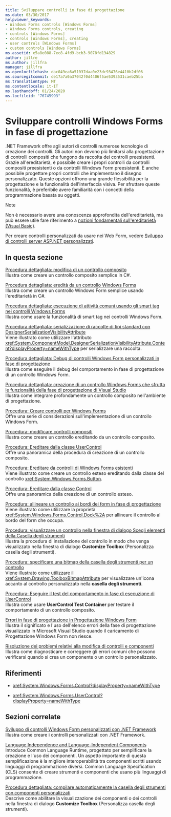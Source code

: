 ```yaml
---
title: Sviluppare controlli in fase di progettazione
ms.date: 03/30/2017
helpviewer_keywords:
- Windows Forms controls [Windows Forms]
- Windows Forms controls, creating
- controls [Windows Forms]
- controls [Windows Forms], creating
- user controls [Windows Forms]
- custom controls [Windows Forms]
ms.assetid: e5a8e088-7ec8-4fd9-bcb3-9078fd134829
author: jillre
ms.author: jillfra
manager: jillfra
ms.openlocfilehash: dac049ea6a51037daa0e23dc93476e4410b2df06
ms.sourcegitcommit: de17a7a0a37042f0d4406f5ae5393531caeb25ba
ms.translationtype: MT
ms.contentlocale: it-IT
ms.lasthandoff: 01/24/2020
ms.locfileid: "76745993"
---
```

# <a name="develop-windows-forms-controls-at-design-time"></a>Sviluppare controlli Windows Forms in fase di progettazione

.NET Framework offre agli autori di controlli numerose tecnologie di creazione dei controlli. Gli autori non devono più limitarsi alla progettazione di controlli compositi che fungono da raccolta dei controlli preesistenti. Grazie all'ereditarietà, è possibile creare i propri controlli da controlli compositi preesistenti o da controlli Windows Form preesistenti. È anche possibile progettare propri controlli che implementano il disegno personalizzato. Queste opzioni offrono una grande flessibilità per la progettazione e la funzionalità dell'interfaccia visiva. Per sfruttare queste funzionalità, è preferibile avere familiarità con i concetti della programmazione basata su oggetti.

> [!NOTE]
> Non è necessario avere una conoscenza approfondita dell'ereditarietà, ma può essere utile fare riferimento a [nozioni fondamentali sull'ereditarietà (Visual Basic)](~/docs/visual-basic/programming-guide/language-features/objects-and-classes/inheritance-basics.md).

Per creare controlli personalizzati da usare nei Web Form, vedere [Sviluppo di controlli server ASP.NET personalizzati](https://docs.microsoft.com/previous-versions/aspnet/zt27tfhy(v=vs.100)).

## <a name="in-this-section"></a>In questa sezione

[Procedura dettagliata: modifica di un controllo composito](walkthrough-authoring-a-composite-control-with-visual-csharp.md)\
Illustra come creare un controllo composito semplice in C#.

[Procedura dettagliata: eredità da un controllo Windows Forms](walkthrough-inheriting-from-a-windows-forms-control-with-visual-csharp.md)\
Illustra come creare un controllo Windows Form semplice usando l'ereditarietà in C#.

[Procedura dettagliata: esecuzione di attività comuni usando gli smart tag nei controlli Windows Forms](performing-common-tasks-using-smart-tags-on-wf-controls.md)\
Illustra come usare la funzionalità di smart tag nei controlli Windows Form.

[Procedura dettagliata: serializzazione di raccolte di tipi standard con DesignerSerializationVisibilityAttribute](serializing-collections-designerserializationvisibilityattribute.md)\
Viene illustrato come utilizzare l'attributo <xref:System.ComponentModel.DesignerSerializationVisibilityAttribute.Content?displayProperty=nameWithType> per serializzare una raccolta.

[Procedura dettagliata: Debug di controlli Windows Form personalizzati in fase di progettazione](walkthrough-debugging-custom-windows-forms-controls-at-design-time.md)\
Illustra come eseguire il debug del comportamento in fase di progettazione di un controllo Windows Form.

[Procedura dettagliata: creazione di un controllo Windows Forms che sfrutta le funzionalità della fase di progettazione di Visual Studio](creating-a-wf-control-design-time-features.md)\
Illustra come integrare profondamente un controllo composito nell'ambiente di progettazione.

[Procedura: Creare controlli per Windows Forms](how-to-author-controls-for-windows-forms.md)\
Offre una serie di considerazioni sull'implementazione di un controllo Windows Form.

[Procedura: modificare controlli compositi](how-to-author-composite-controls.md)\
Illustra come creare un controllo ereditando da un controllo composito.

[Procedura: Ereditare dalla classe UserControl](how-to-inherit-from-the-usercontrol-class.md)\
Offre una panoramica della procedura di creazione di un controllo composito.

[Procedura: Ereditare da controlli di Windows Forms esistenti](how-to-inherit-from-existing-windows-forms-controls.md)\
Viene illustrato come creare un controllo esteso ereditando dalla classe del controllo <xref:System.Windows.Forms.Button>.

[Procedura: Ereditare dalla classe Control](how-to-inherit-from-the-control-class.md)\
Offre una panoramica della creazione di un controllo esteso.

[Procedura: allineare un controllo ai bordi dei form in fase di progettazione](how-to-align-a-control-to-the-edges-of-forms-at-design-time.md)\
Viene illustrato come utilizzare la proprietà <xref:System.Windows.Forms.Control.Dock%2A> per allineare il controllo al bordo del form che occupa.

[Procedura: visualizzare un controllo nella finestra di dialogo Scegli elementi della Casella degli strumenti](how-to-display-a-control-in-the-choose-toolbox-items-dialog-box.md)\
Illustra la procedura di installazione del controllo in modo che venga visualizzato nella finestra di dialogo **Customize Toolbox** (Personalizza casella degli strumenti).

[Procedura: specificare una bitmap della casella degli strumenti per un controllo](how-to-provide-a-toolbox-bitmap-for-a-control.md)\
Viene illustrato come utilizzare il <xref:System.Drawing.ToolboxBitmapAttribute> per visualizzare un'icona accanto al controllo personalizzato nella **casella degli strumenti**.

[Procedura: Eseguire il test del comportamento in fase di esecuzione di UserControl](how-to-test-the-run-time-behavior-of-a-usercontrol.md)\
Illustra come usare **UserControl Test Container** per testare il comportamento di un controllo composito.

[Errori in fase di progettazione in Progettazione Windows Form](design-time-errors-in-the-windows-forms-designer.md)\
Illustra il significato e l'uso dell'elenco errori della fase di progettazione visualizzato in Microsoft Visual Studio quando il caricamento di Progettazione Windows Form non riesce.

[Risoluzione dei problemi relativi alla modifica di controlli e componenti](troubleshooting-control-and-component-authoring.md)\
Illustra come diagnosticare e correggere gli errori comuni che possono verificarsi quando si crea un componente o un controllo personalizzato.

## <a name="reference"></a>Riferimenti

- <xref:System.Windows.Forms.Control?displayProperty=nameWithType>

- <xref:System.Windows.Forms.UserControl?displayProperty=nameWithType>

## <a name="related-sections"></a>Sezioni correlate

[Sviluppo di controlli Windows Form personalizzati con .NET Framework](developing-custom-windows-forms-controls.md)\
Illustra come creare i controlli personalizzati con .NET Framework.

[Language Independence and Language-Independent Components](../../../standard/language-independence-and-language-independent-components.md)\
Introduce Common Language Runtime, progettato per semplificare la creazione e l'uso dei componenti. Un aspetto importante di questa semplificazione è la migliore interoperabilità tra componenti scritti usando linguaggi di programmazione diversi. Common Language Specification (CLS) consente di creare strumenti e componenti che usano più linguaggi di programmazione.

[Procedura dettagliata: compilare automaticamente la casella degli strumenti con componenti personalizzati](walkthrough-automatically-populating-the-toolbox-with-custom-components.md)\
Descrive come abilitare la visualizzazione dei componenti o dei controlli nella finestra di dialogo **Customize Toolbox** (Personalizza casella degli strumenti).
